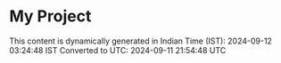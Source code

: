 # My Project

This content is dynamically generated in Indian Time (IST): 2024-09-12 03:24:48 IST
Converted to UTC: 2024-09-11 21:54:48 UTC
